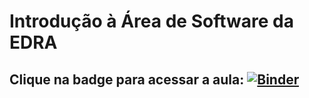 # Introdução à Área de Software da EDRA

## Clique na badge para acessar a aula: [![Binder](https://mybinder.org/badge_logo.svg)](https://mybinder.org/v2/gh/leommiranda/aula_de_software/master?filepath=aula_de_software.ipynb)
